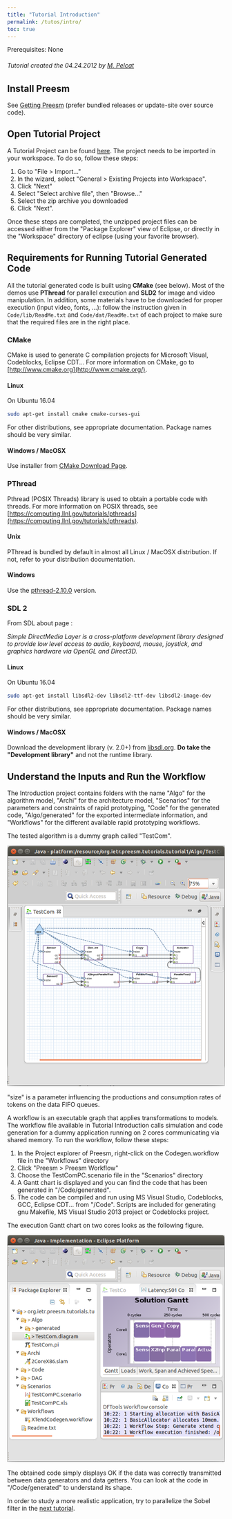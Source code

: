 ```yaml
---
title: "Tutorial Introduction"
permalink: /tutos/intro/
toc: true
---
```


Prerequisites: None

###### Tutorial created the 04.24.2012 by [M. Pelcat](mailto:mpelcat@insa-rennes.fr)

## Install Preesm

See [Getting Preesm](/get/) (prefer bundled releases or update-site over source code).

## Open Tutorial Project

A Tutorial Project can be found [here](/assets/tutos/intro/org.ietr.preesm.tutorials.tutorial1.zip). The project needs to be imported in your workspace. To do so, follow these steps:

1.  Go to "File > Import..."
2.  In the wizard, select  "General > Existing Projects into Workspace".
3.  Click "Next"
4.  Select "Select archive file", then "Browse..."
5.  Select the zip archive you downloaded
6.  Click "Next".

Once these steps are completed, the unzipped project files can be accessed either from the "Package Explorer" view of Eclipse, or directly in the "Workspace" directory of eclipse (using your favorite browser).

## Requirements for Running Tutorial Generated Code

All the tutorial generated code is built using **CMake** (see below). Most of the demos use **PThread** for parallel execution and **SLD2** for image and video manipulation. In addition, some materials have to be downloaded for proper execution (input video, fonts, ...): follow the instruction given in ```Code/lib/ReadMe.txt``` and ```Code/dat/ReadMe.txt``` of each project to make sure that the required files are in the right place.

### CMake

CMake is used to generate C compilation projects for Microsoft Visual, Codeblocks, Eclipse CDT... For more information on CMake, go to [http://www.cmake.org](http://www.cmake.org/).

#### Linux

On Ubuntu 16.04

```bash
sudo apt-get install cmake cmake-curses-gui
```

For other distributions, see appropriate documentation. Package names should be very similar.

#### Windows / MacOSX

Use installer from [CMake Download Page](https://cmake.org/download/).

### PThread

Pthread (POSIX Threads) library is used to obtain a portable code with threads. For more information on POSIX threads, see [https://computing.llnl.gov/tutorials/pthreads](https://computing.llnl.gov/tutorials/pthreads).

#### Unix

PThread is bundled by default in almost all Linux / MacOSX distribution. If not, refer to your distribution documentation.

#### Windows

Use the [pthread-2.10.0](/assets/downloads/pthread-2.10.0.zip) version.

### SDL 2

From SDL about page :

  _Simple DirectMedia Layer is a cross-platform development library designed to provide low level access to audio, keyboard, mouse, joystick, and graphics hardware via OpenGL and Direct3D._

#### Linux

On Ubuntu 16.04

```bash
sudo apt-get install libsdl2-dev libsdl2-ttf-dev libsdl2-image-dev
```

For other distributions, see appropriate documentation. Package names should be very similar.

#### Windows / MacOSX

Download the development library (v. 2.0+) from [libsdl.org](https://www.libsdl.org/download-2.0.php). **Do take the "Development library"** and not the runtime library.

## Understand the Inputs and Run the Workflow

The Introduction project contains folders with the name "Algo" for the algorithm model, "Archi" for the architecture model, "Scenarios" for the parameters and constraints of rapid prototyping, "Code" for the generated code, "Algo/generated" for the exported intermediate information, and "Workflows" for the different available rapid prototyping workflows.

The tested algorithm is a dummy graph called "TestCom".

![](/assets/tutos/intro/editeur_testcom_pisdf.png)

"size" is a parameter influencing the productions and consumption rates of tokens on the data FIFO queues.

A workflow is an executable graph that applies transformations to models. The workflow file available in Tutorial Introduction calls simulation and code generation for a dummy application running on 2 cores communicating via shared memory. To run the workflow, follow these steps:

1.  In the Project explorer of Preesm, right-click on the Codegen.workflow file in the "Workflows" directory
2.  Click "Preesm > Preesm Workflow"
3.  Choose the TestComPC.scenario file in the "Scenarios" directory
4.  A Gantt chart is displayed and you can find the code that has been generated in "/Code/generated".
5.  The code can be compiled and run using MS Visual Studio, Codeblocks, GCC, Eclipse CDT... from "/Code". Scripts are included for generating gnu Makefile, MS Visual Studio 2013 project or Codeblocks project.

The execution Gantt chart on two cores looks as the following figure.

![](/assets/tutos/intro/editeur_gantt_pisdf.png)

The obtained code simply displays OK if the data was correctly transmitted between data generators and data getters. You can look at the code in "/Code/generated" to understand its shape.

In order to study a more realistic application, try to parallelize the Sobel filter in the [next tutorial](/tutos/parasobel).

